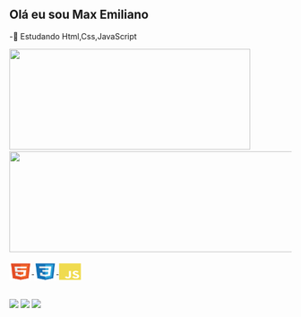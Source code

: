 ## Olá eu sou Max Emiliano
-🌱 Estudando Html,Css,JavaScript


<!-- height="180em padrão das imagens"-->
<div>
    <a href="https://github.com/maxemiliano1">
        <img height="180" width="430" 
            src="https://github-readme-stats.vercel.app/api?username=maxemiliano1&show_icons=true&theme=github_dark&include_all_commits=true&count_private=true" />
        <img height="180" width="510"
            src="https://github-readme-stats.vercel.app/api/top-langs/?username=maxemiliano1&layout=compact&langs_count=7&theme=github_dark" />
</div>

<div style="display: inline_block"><br>
    <img align="center" alt="Max-HTML" height="30" width="40"
        src="https://raw.githubusercontent.com/devicons/devicon/master/icons/html5/html5-original.svg">
    <img align="center" alt="Max-CSS" height="30" width="40"
        src="https://raw.githubusercontent.com/devicons/devicon/master/icons/css3/css3-original.svg">
    <img align="center" alt="Max-Js" height="30" width="40"
        src="https://raw.githubusercontent.com/devicons/devicon/master/icons/javascript/javascript-plain.svg">


<!-- <img align="center" alt="Max-Ts" height="30" width="40" src="https://raw.githubusercontent.com/devicons/devicon/master/icons/typescript/typescript-plain.svg">
  <img align="center" alt="Max-React" height="30" width="40" src="https://raw.githubusercontent.com/devicons/devicon/master/icons/react/react-original.svg"> -->
</div>
<br><br>
<div> 
  <a href = "mailto:maxemilio13@hotmail.com"><img src="https://img.shields.io/badge/-Gmail-%23333?style=for-the-badge&logo=gmail&logoColor=white" target="_blank"></a>
  <a href="https://www.linkedin.com/in/max-emiliano-cardoso-e-silva-370a87221/" target="_blank"><img src="https://img.shields.io/badge/-LinkedIn-%230077B5?style=for-the-badge&logo=linkedin&logoColor=white" target="_blank"></a>   
<a href="https://wa.me/5562993877604" target="_blank"><img src="https://img.shields.io/badge/WhatsApp-25D366?style=for-the-badge&logo=whatsapp&logoColor=white" target="_blank"></a> 
</div>


